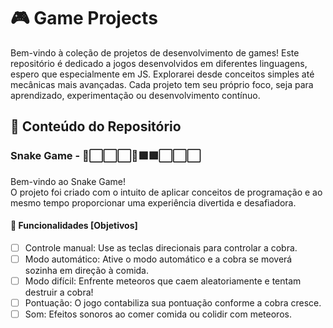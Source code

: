 # 🎮 Game Projects
Bem-vindo à coleção de projetos de desenvolvimento de games! Este repositório é dedicado a jogos desenvolvidos em diferentes linguagens, espero que especialmente em JS. Explorarei desde conceitos simples até mecânicas mais avançadas. Cada projeto tem seu próprio foco, seja para aprendizado, experimentação ou desenvolvimento contínuo.

## 📂 Conteúdo do Repositório

### Snake Game - 🍎⬜⬜⬜🐍🟩🟩⬜⬜⬜
Bem-vindo ao Snake Game!  
O projeto foi criado com o intuito de aplicar conceitos de programação e ao mesmo tempo proporcionar uma experiência divertida e desafiadora.

#### 🚀 Funcionalidades [Objetivos]

- [ ] Controle manual: Use as teclas direcionais para controlar a cobra.
- [ ] Modo automático: Ative o modo automático e a cobra se moverá sozinha em direção à comida.
- [ ] Modo difícil: Enfrente meteoros que caem aleatoriamente e tentam destruir a cobra!
- [ ] Pontuação: O jogo contabiliza sua pontuação conforme a cobra cresce.
- [ ] Som: Efeitos sonoros ao comer comida ou colidir com meteoros.

